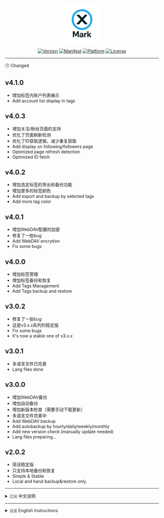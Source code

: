 <p align="center">
  <img src="public/logo.png" alt="XMark Logo" width="128">
</p>

<p align="center">
  <a href="#"><img src="https://img.shields.io/badge/version-4.1.0-blue.svg" alt="Version"></a>
  <a href="https://developer.chrome.com/docs/extensions/mv3/intro/"><img src="https://img.shields.io/badge/Manifest-V3-green.svg" alt="Manifest"></a>
  <a href="#"><img src="https://img.shields.io/badge/Platform-Chrome%20Extension-orange.svg" alt="Platform"></a>
  <a href="LICENSE"><img src="https://img.shields.io/badge/License-MIT-yellow.svg" alt="License"></a>
</p>

---

<summary>🕑 Changed</summary>

## v4.1.0

- 增加标签内账户列表展示
- Add account list display in tags

## v4.0.3

- 增加关注/粉丝页面的支持
- 优化了页面刷新检测
- 优化了ID获取逻辑，减少重复获取
- Add display on following/followers page
- Optimized page refresh detection
- Optimized ID fetch

## v4.0.2

- 增加选定标签的导出和备份功能
- 增加更多的标签颜色
- Add export and backup by selected tags
- Add more tag color

## v4.0.1

- 增加WebDAV配置的加密
- 修复了一些bug
- Add WebDAV encrytion
- Fix some bugs

## v4.0.0

- 增加标签管理
- 增加标签备份和恢复
- Add Tags Management
- Add Tags backup and restore

## v3.0.2

- 修复了一些bug
- 这是v3.x.x系列的稳定版
- Fix some bugs
- It's now a stable one of v3.x.x

## v3.0.1

- 多语言文件已完善
- Lang files done

## v3.0.0

- 增加WebDAV备份
- 增加自动备份
- 增加新版本检查（需要手动下载更新）
- 多语言文件完善中
- Add WebDAV backup
- Add autobackup by hourly/daily/weekly/monthly
- Add new version check (manually update needed)
- Lang files preparing...

## v2.0.2

- 简洁稳定版
- 只支持本地备份和恢复
- Simple & Stable
- Local and hand backup&restore only

---

<details>
<summary>🇨🇳 中文说明</summary>

## 🌟 项目简介

**XMark** 是一款专为 **X（前推特）** 打造的用户备注管理工具。  
它轻巧灵动，让你轻松为任意用户添加个性化备注，帮你记住每一个精彩瞬间——无论是日常关注的好友，还是灵感迸发的创作者，**XMark** 都能妥帖保存那些重要的注脚。

除此之外，**XMark** 还支持 **数据备份与导入**，让你的心血永不丢失，随时随地恢复，伴你探索社交的无尽星辰。

---

## ✨ 项目特点

- ⚡ **轻量简洁** — 无冗余代码，极速响应
- 🖱 **零学习成本** — 简单易用，开箱即用
- 🔒 **数据安全** — 支持备份与导入，安心无忧
- 🔮 **拥抱未来** — 适配平台变化，持久可用

---

## 🚀 快速开始

你可以选择以下两种方式使用 **XMark**：

### 方式一：克隆项目

```bash
git clone https://github.com/jaxo4life/XMark.git
```

### 方式二：下载 ZIP

直接下载 ZIP，解压到本地文件夹。

然后打开 Chrome 浏览器：

1. 访问 `chrome://extensions/`
2. 打开 **开发者模式**
3. 点击 **加载已解压的扩展程序**，选择项目文件夹
4. 尽情享用你的 **XMark**！ 🎉

---

## 🗣️ 特别提醒

第一次为用户添加备注的时候，如果不是在用户主页，会弹出一个小窗用来自动打开用户主页获取用户的唯一数字 ID，详细逻辑可以在 [content.js](content.js) 中查看 fetchUserIdFromProfile(username)

---

## 🤝 贡献 & 反馈

欢迎提出建议与贡献代码，让 **XMark** 更加出色！

</details>

---

<details>
<summary>🇬🇧 English Instructions</summary>

## 🌟 Introduction

**XMark** is a note-taking tool designed specifically for **X (formerly Twitter)**.
Lightweight and nimble, it allows you to easily add personalized notes to any user, helping you remember every special moment — whether it’s a friend you follow daily or a creator who inspires you, **XMark** will preserve those important annotations.

Additionally, **XMark** supports **exporting and importing** note data, ensuring your valuable notes are never lost and can be restored anytime, anywhere.

---

## ✨ Features

- ⚡ **Lightweight** — Fast and responsive
- 🖱 **Zero learning curve** — Easy to use, no setup required
- 🔒 **Secure data** — Backup and import support for peace of mind
- 🔮 **Future-proof** — Adaptable to platform changes

---

## 🚀 Quick Start

You can use **XMark** in two ways:

### Method 1: Clone the repository

```bash
git clone https://github.com/jaxo4life/XMark.git
```

### Method 2: Download ZIP

Download the ZIP and unzip it to a local folder.

Then open Chrome:

1. Go to `chrome://extensions/`
2. Enable **Developer mode**
3. Click **Load unpacked** and select the project folder
4. Enjoy **XMark**! 🎉

---

## 🗣️ Special Reminder

When adding a note for a user for the first time, if you are not on the user’s profile page, a small popup will appear to automatically open their profile and retrieve the user’s unique numeric ID.
For detailed logic, see `fetchUserIdFromProfile(username)` in [content.js](content.js).

---

## 🤝 Contributing & Feedback

All suggestions and contributions are welcome to make **XMark** even better!

</details>
